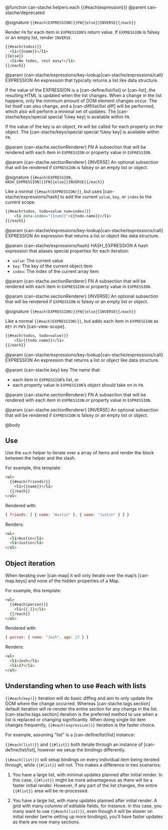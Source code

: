 @function can-stache.helpers.each {{#each(expression)}}
@parent can-stache/deprecated

@signature `{{#each(EXPRESSION)}}FN{{else}}INVERSE{{/each}}`

Render `FN` for each item in `EXPRESSION`’s return value.  If `EXPRESSION`
is falsey or an empty list, render `INVERSE`.

```html
{{#each(todos)}}
  <li>{{name}}</li>
{{else}}
  <li>No todos, rest easy!</li>
{{/each}}
```

@param {can-stache/expressions/key-lookup|can-stache/expressions/call} EXPRESSION An
expression that typically returns a list like data structure.

If the value of the EXPRESSION is a [can-define/list/list] or [can-list], the resulting HTML is updated when the list changes. When a change in the list happens, only the minimum amount of DOM
element changes occur.  The list itself can also change, and a [can-diff/list/list diff]
will be performed, which also will perform a minimal set of updates. The [can-stache/keys/special special %key key] is available within `FN`.

If the value of the key is an object, `FN` will be
called for each property on the object. The [can-stache/keys/special special %key key]
is available within `FN`.

@param {can-stache.sectionRenderer} FN A subsection that will be rendered with each
item in `EXPRESSION` or property value in `EXPRESSION`.

@param {can-stache.sectionRenderer} [INVERSE] An optional subsection that will be rendered
if `EXPRESSION` is falsey or an empty list or object.

@signature `{{#each(EXPRESSION, HASH_EXPRESSION)}}FN{{else}}INVERSE{{/each}}`

Like a normal `{{#each(EXPRESSION)}}`, but uses [can-stache/expressions/hash] to
add the current `value`, `key`, or `index` to the current scope.

```html
{{#each(todos, todo=value num=index)}}
    <li data-index="{{num}}">{{todo.name}}</li>
{{/each}}
```

@param {can-stache/expressions/key-lookup|can-stache/expressions/call} EXPRESSION An
expression that returns a list or object like data structure.

@param {can-stache/expressions/hash} HASH_EXPRESSION A hash expression that aliases special properties for each iteration:
- `value`: The current value
- `key`: The key of the current object item
- `index`: The index of the current array item

@param {can-stache.sectionRenderer} FN A subsection that will be rendered with each
item in `EXPRESSION` or property value in `EXPRESSION`.

@param {can-stache.sectionRenderer} [INVERSE] An optional subsection that will be rendered
if `EXPRESSION` is falsey or an empty list or object.

@signature `{{#each(EXPRESSION)}}FN{{else}}INVERSE{{/each}}`

Like a normal `{{#each(EXPRESSION)}}`, but adds each item in `EXPRESSION` as
`KEY` in `FN`’s [can-view-scope].

```html
{{#each(todos, todo=value)}}
    <li>{{todo.name}}</li>
{{/each}}
```

@param {can-stache/expressions/key-lookup|can-stache/expressions/call} EXPRESSION An
expression that returns a list or object like data structure.

@param {can-stache.key} key The name that:
 - each item in `EXPRESSION`’s list, or
 - each property value in `EXPRESSION`’s object
should take on in `FN`.

@param {can-stache.sectionRenderer} FN A subsection that will be rendered with each
item in `EXPRESSION` or property value in `EXPRESSION`.

@param {can-stache.sectionRenderer} [INVERSE] An optional subsection that will be rendered
if `EXPRESSION` is falsey or an empty list or object.


@body

## Use

Use the `each` helper to iterate over a array
of items and render the block between the helper and the slash.

For example, this template:

```html
<ul>
  {{#each(friends)}}
    <li>{{name}}</li>
  {{/each}}
</ul>
```

Rendered with:

```js
{ friends: [ { name: "Austin" }, { name: "Justin" } ] }
```

Renders:

```html
<ul>
  <li>Austin</li>
  <li>Justin</li>
</ul>
```

## Object iteration

When iterating over [can-map] it will only iterate over the
map’s [can-map.keys] and none of the hidden properties of a Map.

For example, this template:

```html
<ul>
  {{#each(person)}}
    <li>{{.}}</li>
  {{/each}}
</ul>
```

Rendered with:

```js
{ person: { name: "Josh", age: 27 } }
```

Renders:

```html
<ul>
  <li>Josh</li>
  <li>27</li>
</ul>
```

## Understanding when to use #each with lists

`{{#each(key)}}` iteration will do basic diffing and aim to only update the DOM where the change occurred. Whereas
[can-stache.tags.section] default iteration will re-render the entire section for any change in the list.
[can-stache.tags.section] iteration is the preferred method to use when a list is replaced or changing significantly.
When doing single list item changes frequently, `{{#each(expression)}}` iteration is the faster choice.

For example, assuming "list" is a [can-define/list/list] instance:

`{{#each(list)}}` and `{{#list}}` both iterate through an instance of [can-define/list/list], however we setup the bindings differently.

`{{#each(list)}}` will setup bindings on every individual item being iterated through, while `{{#list}}` will not. This makes a difference in two scenarios:

1) You have a large list, with minimal updates planned after initial render. In this case, `{{#list}}` might be more advantageous as there will be a faster initial render. However, if any part of the list changes, the entire `{{#list}}` area will be re-processed.

2) You have a large list, with many updates planned after initial render. A grid with many columns of editable fields, for instance. In this case, you many want to use `{{#each(list)}}`, even though it will be slower on initial render (we’re setting up more bindings), you’ll have faster updates as there are now many sections.
